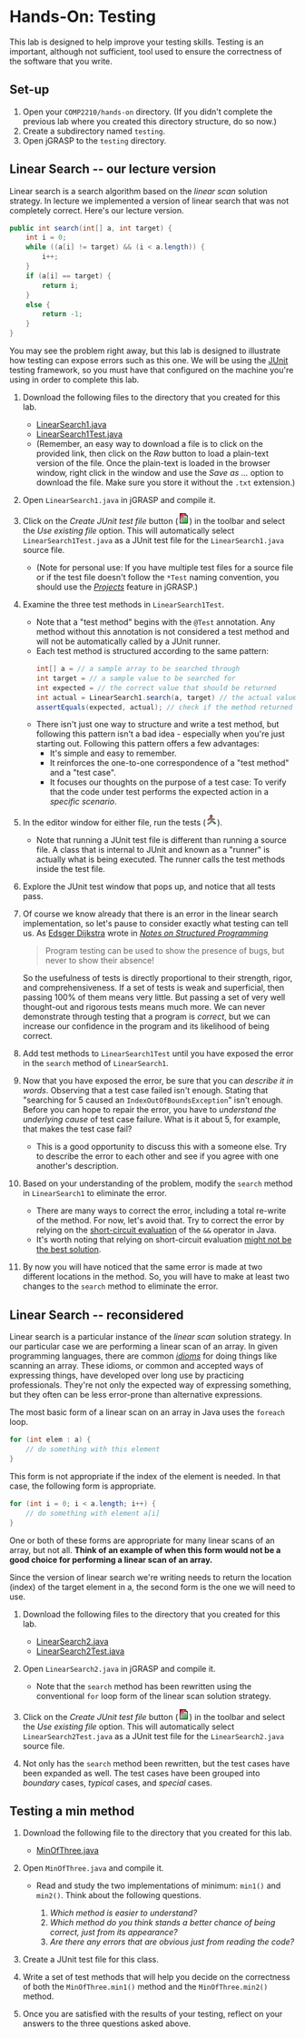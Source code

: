 <!---
	Description for COMP 2210 Hands-On: Testing.

	@author   Dean Hendrix (dh@auburn.edu)
	@version  2016-08-16
-->

# Hands-On: Testing

This lab is designed to help improve your testing skills. Testing is an important, although not sufficient, tool used to ensure the correctness of the software that you write.


## Set-up

1. Open your `COMP2210/hands-on` directory. (If you didn't complete the previous lab where you created this directory structure, do so now.)
1. Create a subdirectory named `testing`.
1. Open jGRASP to the `testing` directory.


## Linear Search -- our lecture version

Linear search is a search algorithm based on the *linear scan* solution strategy. In lecture we implemented a version of linear search that was not completely correct. Here's our lecture version.

```java
public int search(int[] a, int target) {
	int i = 0;
	while ((a[i] != target) && (i < a.length)) {
		i++;
	}
	if (a[i] == target) {
		return i;
	}
	else {
		return -1;
	}
}
```

You may see the problem right away, but this lab is designed to illustrate how testing can expose errors such as this one. We will be using the [JUnit](http://junit.org/junit4/) testing framework, so you must have that configured on the machine you're using in order to complete this lab.

1. Download the following files to the directory that you created for this lab.
	- [LinearSearch1.java](src/LinearSearch1.java)
	- [LinearSearch1Test.java](src/LinearSearch1Test.java)
	- (Remember, an easy way to download a file is to click on the provided link, then click on the *Raw* button to load a plain-text version of the file. Once the plain-text is loaded in the browser window, right click in the window and use the *Save as ...* option to download the file. Make sure you store it without the `.txt` extension.)

1. Open `LinearSearch1.java` in jGRASP and compile it.

1. Click on the *Create JUnit test file* button (![](images/junit_create.png)) in the toolbar and select the *Use existing file* option. This will automatically select `LinearSearch1Test.java` as a JUnit test file for the `LinearSearch1.java` source file.
	- (Note for personal use: If you have multiple test files for a source file or if the test file doesn't follow the `*Test` naming convention, you should use the [*Projects*](http://jgrasp.org/tutorials187/07_Projects.pdf) feature in jGRASP.)

1. Examine the three test methods in `LinearSearch1Test`.
	- Note that a "test method" begins with the `@Test` annotation. Any method without this annotation is not considered a test method and will not be automatically called by a JUnit runner.
	- Each test method is structured according to the same pattern:
		```java
		int[] a = // a sample array to be searched through
		int target = // a sample value to be searched for
		int expected = // the correct value that should be returned
		int actual = LinearSearch1.search(a, target) // the actual value that is returned
		assertEquals(expected, actual); // check if the method returned the expected value
		```
	- There isn't just one way to structure and write a test method, but following this pattern isn't a bad idea - especially when you're just starting out. Following this pattern offers a few advantages:
		- It's simple and easy to remember.
		- It reinforces the one-to-one correspondence of a "test method" and a "test case".
		- It focuses our thoughts on the purpose of a test case: To verify that the code under test performs the expected action in a *specific scenario*.

1. In the editor window for either file, run the tests (![](images/junit_run.png)).
	- Note that running a JUnit test file is different than running a source file. A class that is internal to JUnit and known as a "runner" is actually what is being executed. The runner calls the test methods inside the test file.

1. Explore the JUnit test window that pops up, and notice that all tests pass.

1. Of course we know already that there is an error in the linear search implementation, so let's pause to consider exactly what testing can tell us. As [Edsger Dijkstra](https://en.wikipedia.org/wiki/Edsger_W._Dijkstra) wrote in [*Notes on Structured Programming*](http://www.eng.auburn.edu/~hendrtd/comp2210/readings/EWD249.pdf)

	> Program testing can be used to show the presence of bugs, but never to show their absence!

	So the usefulness of tests is directly proportional to their strength, rigor, and comprehensiveness. If a set of tests is weak and superficial, then passing 100% of them means very little. But passing a set of very well thought-out and rigorous tests means much more. We can never demonstrate through testing that a program is *correct*, but we can increase our confidence in the program and its likelihood of being correct.

1. Add test methods to `LinearSearch1Test` until you have exposed the error in the `search` method of `LinearSearch1`.

1. Now that you have exposed the error, be sure that you can *describe it in words*. Observing that a test case failed isn't enough. Stating that "searching for 5 caused an `IndexOutOfBoundsException`" isn't enough. Before you can hope to repair the error, you have to *understand the underlying cause* of test case failure. What is it about 5, for example, that makes the test case fail?
	- This is a good opportunity to discuss this with a someone else. Try to describe the error to each other and see if you agree with one another's description.

1. Based on your understanding of the problem, modify the `search` method in `LinearSearch1` to eliminate the error.
	- There are many ways to correct the error, including a total re-write of the method. For now, let's avoid that. Try to correct the error by relying on the [short-circuit evaluation](http://stackoverflow.com/questions/8759868/java-logical-operator-short-circuiting) of the `&&` operator in Java.
	- It's worth noting that relying on short-circuit evaluation [might not be the best solution](https://en.wikipedia.org/wiki/Short-circuit_evaluation).

1. By now you will have noticed that the same error is made at two different locations in the method. So, you will have to make at least two changes to the `search` method to eliminate the error.


## Linear Search -- reconsidered

Linear search is a particular instance of the *linear scan* solution strategy. In our particular case we are performing a linear scan of an array. In given programming languages, there are common [*idioms*](https://www.google.com/search?q=define:idiom) for doing things like scanning an array. These idioms, or common and accepted ways of expressing things, have developed over long use by practicing professionals. They're not only the expected way of expressing something, but they often can be less error-prone than alternative expressions.

The most basic form of a linear scan on an array in Java uses the `foreach` loop.

```java
for (int elem : a) {
	// do something with this element
}
```
This form is not appropriate if the index of the element is needed. In that case, the following form is appropriate.

```java
for (int i = 0; i < a.length; i++) {
	// do something with element a[i]
}
```

One or both of these forms are appropriate for many linear scans of an array, but not all. **Think of an example of when this form would not be a good choice for performing a linear scan of an array.**

Since the version of linear search we're writing needs to return the location (index) of the target element in a, the second form is the one we will need to use.

1. Download the following files to the directory that you created for this lab.
	- [LinearSearch2.java](src/LinearSearch2.java)
	- [LinearSearch2Test.java](src/LinearSearch2Test.java)

1. Open `LinearSearch2.java` in jGRASP and compile it.
	- Note that the `search` method has been rewritten using the conventional `for` loop form of the linear scan solution strategy.

1. Click on the *Create JUnit test file* button (![](images/junit_create.png)) in the toolbar and select the *Use existing file* option. This will automatically select `LinearSearch2Test.java` as a JUnit test file for the `LinearSearch2.java` source file.

1. Not only has the `search` method been rewritten, but the test cases have been expanded as well. The test cases have been grouped into *boundary* cases, *typical* cases, and *special* cases.




## Testing a min method

1. Download the following file to the directory that you created for this lab.
	- [MinOfThree.java](src/MinOfThree.java)

1. Open `MinOfThree.java` and compile it.
	- Read and study the two implementations of minimum: `min1()` and `min2()`. Think about the following questions.

		1. *Which method is easier to understand?*
		2. *Which method do you think stands a better chance of being correct, just from its appearance?*
		3. *Are there any errors that are obvious just from reading the code?*

1. Create a JUnit test file for this class.

1. Write a set of test methods that will help you decide on the correctness of both the `MinOfThree.min1()` method and the `MinOfThree.min2()` method.

1. Once you are satisfied with the results of your testing, reflect on your answers to the three questions asked above.
